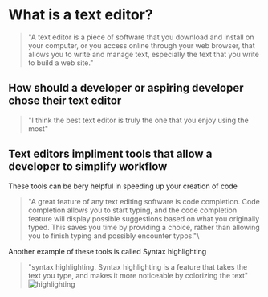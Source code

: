 # **What is a text editor?**
> "A text editor is a piece of software that you download and install on
your computer, or you access online through your web browser, that
allows you to write and manage text, especially the text that you write
to build a web site."


## How should a developer or aspiring developer chose their text editor


>"I think the best text editor is
truly the one that you enjoy using the most"

## Text editors impliment tools that allow a developer to simplify workflow
  These tools can be bery helpful in speeding up your creation of code
  >"A great feature of any text editing software is code completion. Code
completion allows you to start typing, and the code completion
feature will display possible suggestions based on what you originally
typed. This saves you time by providing a choice, rather than allowing
you to finish typing and possibly encounter typos."\


Another example of these tools is called Syntax highlighting
>"syntax
highlighting. Syntax highlighting is a feature that takes the text you
type, and makes it more noticeable by colorizing the text"  
![highlighting](https://user-images.githubusercontent.com/113924687/191152520-f17486b7-8b78-4ca2-8ea3-bb5362718785.jpg)
